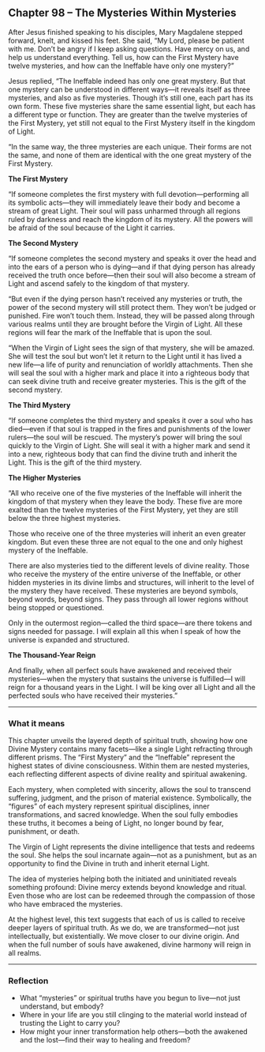 ## Chapter 98 – The Mysteries Within Mysteries

After Jesus finished speaking to his disciples, Mary Magdalene stepped forward, knelt, and kissed his feet. She said, “My Lord, please be patient with me. Don’t be angry if I keep asking questions. Have mercy on us, and help us understand everything. Tell us, how can the First Mystery have twelve mysteries, and how can the Ineffable have only one mystery?”

Jesus replied, “The Ineffable indeed has only one great mystery. But that one mystery can be understood in different ways—it reveals itself as three mysteries, and also as five mysteries. Though it’s still one, each part has its own form. These five mysteries share the same essential light, but each has a different type or function. They are greater than the twelve mysteries of the First Mystery, yet still not equal to the First Mystery itself in the kingdom of Light.

“In the same way, the three mysteries are each unique. Their forms are not the same, and none of them are identical with the one great mystery of the First Mystery.

**The First Mystery**

“If someone completes the first mystery with full devotion—performing all its symbolic acts—they will immediately leave their body and become a stream of great Light. Their soul will pass unharmed through all regions ruled by darkness and reach the kingdom of its mystery. All the powers will be afraid of the soul because of the Light it carries.

**The Second Mystery**

“If someone completes the second mystery and speaks it over the head and into the ears of a person who is dying—and if that dying person has already received the truth once before—then their soul will also become a stream of Light and ascend safely to the kingdom of that mystery.

“But even if the dying person hasn’t received any mysteries or truth, the power of the second mystery will still protect them. They won’t be judged or punished. Fire won’t touch them. Instead, they will be passed along through various realms until they are brought before the Virgin of Light. All these regions will fear the mark of the Ineffable that is upon the soul.

“When the Virgin of Light sees the sign of that mystery, she will be amazed. She will test the soul but won’t let it return to the Light until it has lived a new life—a life of purity and renunciation of worldly attachments. Then she will seal the soul with a higher mark and place it into a righteous body that can seek divine truth and receive greater mysteries. This is the gift of the second mystery.

**The Third Mystery**

“If someone completes the third mystery and speaks it over a soul who has died—even if that soul is trapped in the fires and punishments of the lower rulers—the soul will be rescued. The mystery’s power will bring the soul quickly to the Virgin of Light. She will seal it with a higher mark and send it into a new, righteous body that can find the divine truth and inherit the Light. This is the gift of the third mystery.

**The Higher Mysteries**

“All who receive one of the five mysteries of the Ineffable will inherit the kingdom of that mystery when they leave the body. These five are more exalted than the twelve mysteries of the First Mystery, yet they are still below the three highest mysteries.

Those who receive one of the three mysteries will inherit an even greater kingdom. But even these three are not equal to the one and only highest mystery of the Ineffable.

There are also mysteries tied to the different levels of divine reality. Those who receive the mystery of the entire universe of the Ineffable, or other hidden mysteries in its divine limbs and structures, will inherit to the level of the mystery they have received. These mysteries are beyond symbols, beyond words, beyond signs. They pass through all lower regions without being stopped or questioned.

Only in the outermost region—called the third space—are there tokens and signs needed for passage. I will explain all this when I speak of how the universe is expanded and structured.

**The Thousand-Year Reign**

And finally, when all perfect souls have awakened and received their mysteries—when the mystery that sustains the universe is fulfilled—I will reign for a thousand years in the Light. I will be king over all Light and all the perfected souls who have received their mysteries.”

---

### What it means

This chapter unveils the layered depth of spiritual truth, showing how one Divine Mystery contains many facets—like a single Light refracting through different prisms. The “First Mystery” and the “Ineffable” represent the highest states of divine consciousness. Within them are nested mysteries, each reflecting different aspects of divine reality and spiritual awakening.

Each mystery, when completed with sincerity, allows the soul to transcend suffering, judgment, and the prison of material existence. Symbolically, the “figures” of each mystery represent spiritual disciplines, inner transformations, and sacred knowledge. When the soul fully embodies these truths, it becomes a being of Light, no longer bound by fear, punishment, or death.

The Virgin of Light represents the divine intelligence that tests and redeems the soul. She helps the soul incarnate again—not as a punishment, but as an opportunity to find the Divine in truth and inherit eternal Light.

The idea of mysteries helping both the initiated and uninitiated reveals something profound: Divine mercy extends beyond knowledge and ritual. Even those who are lost can be redeemed through the compassion of those who have embraced the mysteries.

At the highest level, this text suggests that each of us is called to receive deeper layers of spiritual truth. As we do, we are transformed—not just intellectually, but existentially. We move closer to our divine origin. And when the full number of souls have awakened, divine harmony will reign in all realms.

---

### Reflection

* What “mysteries” or spiritual truths have you begun to live—not just understand, but embody?
* Where in your life are you still clinging to the material world instead of trusting the Light to carry you?
* How might your inner transformation help others—both the awakened and the lost—find their way to healing and freedom?
